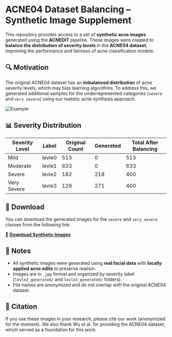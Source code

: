 # ACNE04 Dataset Balancing – Synthetic Image Supplement

This repository provides access to a set of **synthetic acne images** generated using the **ACNEDIT** pipeline. These images were created to **balance the distribution of severity levels** in the **ACNE04 dataset**, improving the performance and fairness of acne classification models.

## 🔍 Motivation

The original ACNE04 dataset has an **imbalanced distribution** of acne severity levels, which may bias learning algorithms. To address this, we generated additional samples for the underrepresented categories (`severe` and `very severe`) using our realistic acne synthesis approach.

![Example](https://github.com/user-attachments/assets/9c7df5cc-d5c0-4a54-b5f0-e1ced61af096)

## 📊 Severity Distribution

| Severity Level | Label  | Original Count | Generated | Total After Balancing |
|----------------|--------|----------------|-----------|------------------------|
| Mild           | levle0 | 513            | 0         | 513                    |
| Moderate       | levle1 | 633            | 0         | 633                    |
| Severe         | levle2 | 182            | 218       | 400                    |
| Very Severe    | levle3 | 129            | 271       | 400                    |

## 📁 Download

You can download the generated images for the `severe` and `very severe` classes from the following link:

🔗 **[Download Synthetic Images](https://drive.google.com/drive/folders/1A4bCGSCOWIjHkfEGRumhQwsZWQXaM_EQ?usp=sharing)**  

## 🧪 Notes

- All synthetic images were generated using **real facial data** with **locally applied acne edits** to preserve realism.
- Images are in `.jpg` format and organized by severity label (`levle2_generated/` and `levle3_generated/` folders).
- File names are anonymized and do not overlap with the original ACNE04 dataset.

## 📄 Citation
If you use these images in your research, please cite our work (anonymized for the moment).
We also thank Wu et al. for providing the ACNE04 dataset, which served as a foundation for this work. 

